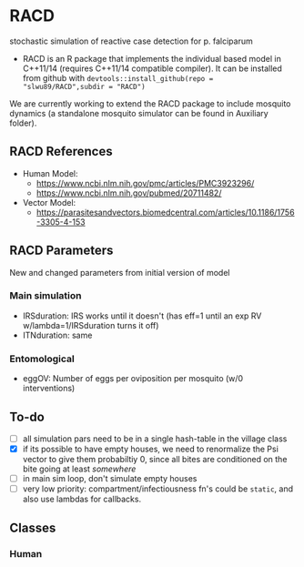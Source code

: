 # RACD
stochastic simulation of reactive case detection for p. falciparum

* RACD is an R package that implements the individual based model in C++11/14 (requires C++11/14 compatible compiler). It can be installed from github with `devtools::install_github(repo = "slwu89/RACD",subdir = "RACD")`

We are currently working to extend the RACD package to include mosquito dynamics (a standalone mosquito simulator can be found in Auxiliary folder).

<!-- ## RACD Work Queue (from JM)
1. Calculate mosquito population size required to generate required EIR - DONE
2. Link vector model to human model in malaria IBM (see MalariaODEVectorsOnlyMay30.R, reference https://parasitesandvectors.biomedcentral.com/articles/10.1186/1756-3305-4-153) - IN PROGRESS
3. Incorporate targeted interventions (all 3 interventions: RACD, etc.) - NEED TO HEAR FROM MICHELLE
4. Visualize targeted interventions - NOT YET
5. Incorporate possibility for seasonality in mosquito numbers - NOT YET (easy though, just implement forcing on K)
6. Validate human model - HOW TO VALIDATE?
7. Make sure that functions all make sense - NOTHING YET
8. Validate modified treatment node in human model - NOT SURE WHAT THIS MEANS -->

## RACD References
* Human Model:
  * https://www.ncbi.nlm.nih.gov/pmc/articles/PMC3923296/
  * https://www.ncbi.nlm.nih.gov/pubmed/20711482/
* Vector Model:
  * https://parasitesandvectors.biomedcentral.com/articles/10.1186/1756-3305-4-153

## RACD Parameters

New and changed parameters from initial version of model

### Main simulation

  * IRSduration: IRS works until it doesn't (has eff=1 until an exp RV w/lambda=1/IRSduration turns it off)
  * ITNduration: same

### Entomological

  * eggOV: Number of eggs per oviposition per mosquito (w/0 interventions)

## To-do

  - [ ] all simulation pars need to be in a single hash-table in the village class
  - [x] if its possible to have empty houses, we need to renormalize the Psi vector to give them probabiltiy 0, since all bites are conditioned on the bite going at least _somewhere_
  - [ ] in main sim loop, don't simulate empty houses
  - [ ] very low priority: compartment/infectiousness fn's could be `static`, and also use lambdas for callbacks.

## Classes

### Human
